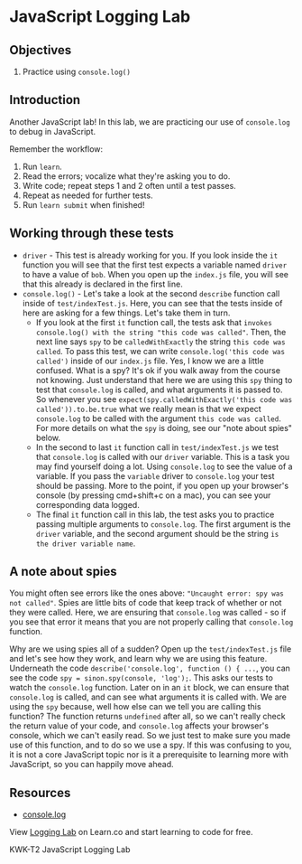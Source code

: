 # JavaScript Logging Lab

## Objectives
1. Practice using `console.log()`

## Introduction
Another JavaScript lab! In this lab, we are practicing our use of `console.log` to debug in JavaScript.

Remember the workflow:
1. Run `learn`.
2. Read the errors; vocalize what they're asking you to do.
3. Write code; repeat steps 1 and 2 often until a test passes.
4. Repeat as needed for further tests.
5. Run `learn submit` when finished!

## Working through these tests
+ `driver` - This test is already working for you. If you look inside the `it` function you will see that the first test expects a variable named `driver` to have a value of `bob`. When you open up the `index.js` file, you will see that this already is declared in the first line.
+ `console.log()` - Let's take a look at the second `describe` function call inside of `test/indexTest.js`. Here, you can see that the tests inside of here are asking for a few things. Let's take them in turn.
  * If you look at the first `it` function call, the tests ask that `invokes console.log() with the string "this code was called"`. Then, the next line says `spy` to be `calledWithExactly` the string `this code was called`. To pass this test, we can write `console.log('this code was called')` inside of our `index.js` file. Yes, I know we are a little confused. What is a spy? It's ok if you walk away from the course not knowing. Just understand that here we are using this `spy` thing to test that `console.log` is called, and what arguments it is passed to. So whenever you see `expect(spy.calledWithExactly('this code was called')).to.be.true` what we really mean is that we expect `console.log` to be called with the argument `this code was called`. For more details on what the `spy` is doing, see our "note about spies" below.
  * In the second to last `it` function call in `test/indexTest.js` we test that `console.log` is called with our `driver` variable. This is a task you may find yourself doing a lot. Using `console.log` to see the value of a variable. If you pass the `variable` driver to `console.log` your test should be passing. More to the point, if you open up your browser's console (by pressing cmd+shift+c on a mac), you can see your corresponding data logged.
  * The final `it` function call in this lab, the test asks you to practice passing multiple arguments to `console.log`. The first argument is the `driver` variable, and the second argument should be the string `is the driver variable name`.

## A note about spies
You might often see errors like the ones above: `"Uncaught error: spy was not
called"`. Spies are little bits of code that keep track of whether or not they
were called. Here, we are ensuring that `console.log` was called - so if you see that error it means that you are not properly calling that `console.log` function.

Why are we using spies all of a sudden? Open up the `test/indexTest.js` file and let's see how they work, and learn why we are using this feature. Underneath the code `describe('console.log', function () { ...`, you can see the code `spy = sinon.spy(console, 'log');`. This asks our tests to watch the `console.log` function. Later on in an `it` block, we can ensure that `console.log` is called, and can see what arguments it is called with. We are using the `spy` because, well how else can we tell you are calling this function? The function returns `undefined` after all, so we can't really check the return value of your code, and `console.log` affects your browser's console, which we can't easily read. So we just test to make sure you made use of this function, and to do so we use a spy. If this was confusing to you, it is not a core JavaScript topic nor is it a prerequisite to learning more with JavaScript, so you can happily move ahead.

## Resources
- [console.log](https://developer.mozilla.org/en-US/docs/Web/API/Console/log)

<p class='util--hide'>View <a href='https://learn.co/lessons/js-basics-logging-lab'>Logging Lab</a> on Learn.co and start learning to code for free.</p>
<p data-visibility='hidden'>KWK-T2 JavaScript Logging Lab</p>
